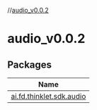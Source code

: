 //[audio_v0.0.2](index.md)

# audio_v0.0.2

## Packages

| Name |
|---|
| [ai.fd.thinklet.sdk.audio](audio_v0.0.2/ai.fd.thinklet.sdk.audio/index.md) |
